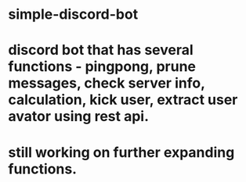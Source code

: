 # simple-discord-bot

# discord bot that has several functions - pingpong, prune messages, check server info, calculation, kick user, extract user avator using rest api.
# still working on further expanding functions.
